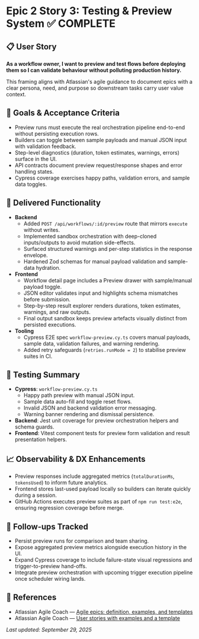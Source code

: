 # Epic 2 Story 3: Testing & Preview System ✅ COMPLETE

## 📋 User Story
**As a workflow owner, I want to preview and test flows before deploying them so I can validate behaviour without polluting production history.**

This framing aligns with Atlassian's agile guidance to document epics with a clear persona, need, and purpose so downstream tasks carry user value context.

## 🎯 Goals & Acceptance Criteria
- Preview runs must execute the real orchestration pipeline end-to-end without persisting execution rows.
- Builders can toggle between sample payloads and manual JSON input with validation feedback.
- Step-level diagnostics (duration, token estimates, warnings, errors) surface in the UI.
- API contracts document preview request/response shapes and error handling states.
- Cypress coverage exercises happy paths, validation errors, and sample data toggles.

## 🚢 Delivered Functionality
- **Backend**
  - Added `POST /api/workflows/:id/preview` route that mirrors `execute` without writes.
  - Implemented sandbox orchestration with deep-cloned inputs/outputs to avoid mutation side-effects.
  - Surfaced structured warnings and per-step statistics in the response envelope.
  - Hardened Zod schemas for manual payload validation and sample-data hydration.
- **Frontend**
  - Workflow detail page includes a Preview drawer with sample/manual payload toggle.
  - JSON editor validates input and highlights schema mismatches before submission.
  - Step-by-step result explorer renders durations, token estimates, warnings, and raw outputs.
  - Final output sandbox keeps preview artefacts visually distinct from persisted executions.
- **Tooling**
  - Cypress E2E spec `workflow-preview.cy.ts` covers manual payloads, sample data, validation failures, and warning rendering.
  - Added retry safeguards (`retries.runMode = 2`) to stabilise preview suites in CI.

## 🧪 Testing Summary
- **Cypress**: `workflow-preview.cy.ts`
  - Happy path preview with manual JSON input.
  - Sample data auto-fill and toggle reset flows.
  - Invalid JSON and backend validation error messaging.
  - Warning banner rendering and dismissal persistence.
- **Backend**: Jest unit coverage for preview orchestration helpers and schema guards.
- **Frontend**: Vitest component tests for preview form validation and result presentation helpers.

## 📈 Observability & DX Enhancements
- Preview responses include aggregated metrics (`totalDurationMs`, `tokensUsed`) to inform future analytics.
- Frontend stores last-used payload locally so builders can iterate quickly during a session.
- GitHub Actions executes preview suites as part of `npm run test:e2e`, ensuring regression coverage before merge.

## 🔭 Follow-ups Tracked
- Persist preview runs for comparison and team sharing.
- Expose aggregated preview metrics alongside execution history in the UI.
- Expand Cypress coverage to include failure-state visual regressions and trigger-to-preview hand-offs.
- Integrate preview orchestration with upcoming trigger execution pipeline once scheduler wiring lands.

## 📎 References
- Atlassian Agile Coach — [Agile epics: definition, examples, and templates](https://www.atlassian.com/agile/project-management/epics)
- Atlassian Agile Coach — [User stories with examples and a template](https://www.atlassian.com/agile/project-management/user-stories)

*Last updated: September 29, 2025*